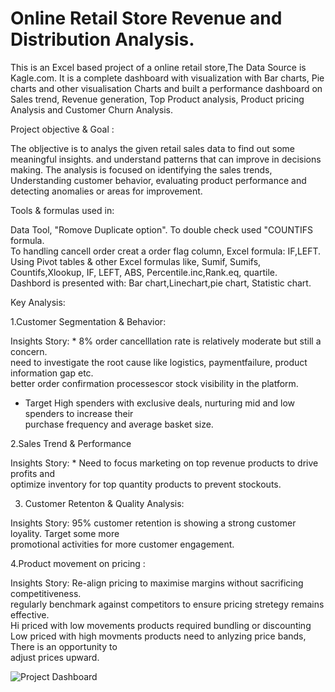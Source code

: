 # Online Retail Store Revenue and Distribution Analysis.
This is an Excel based project of a online retail store,The Data Source is Kagle.com.
It is a complete dashboard with visualization with Bar charts, Pie charts and other visualisation Charts and 
built a performance dashboard on Sales trend, Revenue generation, Top Product analysis, Product pricing Analysis and Customer Churn Analysis.

Project objective & Goal : 

The obljective is to analys the given retail sales data to find out some meaningful insights.
and understand patterns that can improve in decisions making.
The analysis is focused on identifying the sales trends, Understanding customer behavior, evaluating product performance
and detecting anomalies or areas for improvement.

Tools & formulas used in:	

Data Tool, "Romove Duplicate option". To double check used "COUNTIFS formula.						
To handling cancell order creat a  order flag column, Excel  formula: IF,LEFT.						
Using Pivot tables & other Excel formulas like, Sumif, Sumifs, Countifs,Xlookup, IF, LEFT, ABS, Percentile.inc,Rank.eq, quartile.						
Dashbord is presented with: Bar chart,Linechart,pie chart, Statistic chart.						

Key Analysis:

1.Customer Segmentation & Behavior:

Insights Story: 		 * 8% order cancelllation rate is relatively moderate but still a concern.						
need to investigate the root cause like logistics, paymentfailure, product information gap etc.								
better order confirmation processescor stock visibility in the platform.								
* Target High spenders with exclusive deals, nurturing mid and low spenders to increase their								
purchase frequency and average basket size.								

2.Sales Trend & Performance			

Insights Story: 		* Need to focus marketing on top revenue products to drive profits and 						
optimize inventory for top quantity products to prevent stockouts.								

3. Customer Retenton & Quality Analysis: 			

Insights Story: 		95% customer retention is showing a strong customer loyality. Target some more 							
promotional activities for more customer engagement.									

4.Product movement on pricing	:

Insights Story: 		Re-align pricing to maximise margins without sacrificing competitiveness.							
regularly benchmark against competitors to ensure pricing stretegy remains effective.									
Hi priced with low movements products required bundling or discounting									
Low priced with high movments products  need to anlyzing price bands, There is an opportunity to									
adjust prices upward.									

![Project Dashboard](https://github.com/user-attachments/assets/fb1198a9-9e2d-44c3-8478-8f75815f1f29)



